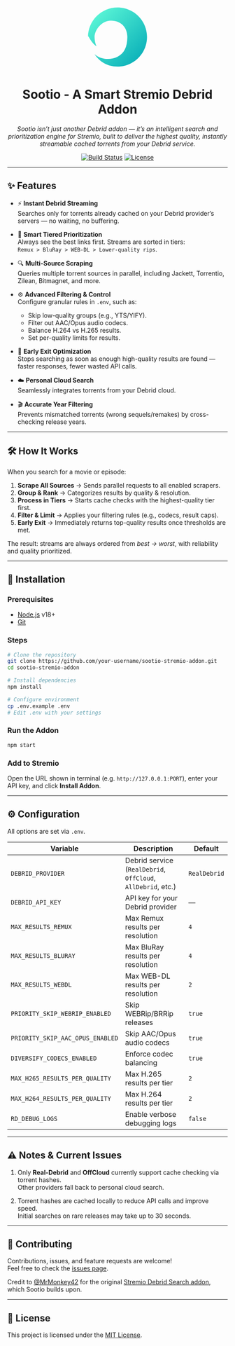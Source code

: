 <p align="center">
  <img src="data:image/svg+xml,%3Csvg%20xmlns='http://www.w3.org/2000/svg'%20viewBox='0%200%20100%20100'%3E%3Cdefs%3E%3ClinearGradient%20id='grad'%20x1='0%25'%20y1='0%25'%20x2='100%25'%20y2='100%25'%3E%3Cstop%20offset='0%25'%20style='stop-color:%2364ffda;stop-opacity:1'%20/%3E%3Cstop%20offset='100%25'%20style='stop-color:%2300A7B5;stop-opacity:1'%20/%3E%3C/linearGradient%3E%3C/defs%3E%3Cpath%20fill='url(%23grad)'%20d='M50,5%20C74.85,5%2095,25.15%2095,50%20C95,74.85%2074.85,95%2050,95%20C35,95%2022.33,87.6%2015,76%20C25,85%2040,85%2050,80%20C60,75%2065,65%2065,50%20C65,35%2055,25%2040,25%20C25,25%2015,40%2015,50%20C15,55%2016,60%2018,64%20C8.5,58%205,45%205,50%20C5,25.15%2025.15,5%2050,5%20Z'/%3E%3C/svg%3E" alt="Sootio Logo" width="150">
</p>

<h1 align="center">Sootio - A Smart Stremio Debrid Addon</h1>

<p align="center">
  <i>Sootio isn’t just another Debrid addon — it’s an intelligent search and prioritization engine for Stremio, built to deliver the highest quality, instantly streamable cached torrents from your Debrid service.</i>
</p>

<p align="center">
  <a href="#"><img src="https://img.shields.io/badge/build-passing-brightgreen.svg" alt="Build Status"></a>
  <a href="#"><img src="https://img.shields.io/badge/license-MIT-blue.svg" alt="License"></a>
</p>

---

## ✨ Features

- ⚡ **Instant Debrid Streaming**  
  Searches only for torrents already cached on your Debrid provider’s servers — no waiting, no buffering.

- 🧠 **Smart Tiered Prioritization**  
  Always see the best links first. Streams are sorted in tiers:  
  `Remux > BluRay > WEB-DL > Lower-quality rips`.

- 🔍 **Multi-Source Scraping**  
  Queries multiple torrent sources in parallel, including Jackett, Torrentio, Zilean, Bitmagnet, and more.

- ⚙️ **Advanced Filtering & Control**  
  Configure granular rules in `.env`, such as:  
  - Skip low-quality groups (e.g., YTS/YIFY).  
  - Filter out AAC/Opus audio codecs.  
  - Balance H.264 vs H.265 results.  
  - Set per-quality limits for results.

- 🚀 **Early Exit Optimization**  
  Stops searching as soon as enough high-quality results are found — faster responses, fewer wasted API calls.

- ☁️ **Personal Cloud Search**  
  Seamlessly integrates torrents from your Debrid cloud.

- 🎬 **Accurate Year Filtering**  
  Prevents mismatched torrents (wrong sequels/remakes) by cross-checking release years.

---

## 🛠️ How It Works

When you search for a movie or episode:

1. **Scrape All Sources** → Sends parallel requests to all enabled scrapers.  
2. **Group & Rank** → Categorizes results by quality & resolution.  
3. **Process in Tiers** → Starts cache checks with the highest-quality tier first.  
4. **Filter & Limit** → Applies your filtering rules (e.g., codecs, result caps).  
5. **Early Exit** → Immediately returns top-quality results once thresholds are met.

The result: streams are always ordered from *best → worst*, with reliability and quality prioritized.

---

## 🚀 Installation

### Prerequisites
- [Node.js](https://nodejs.org/) v18+  
- [Git](https://git-scm.com/)

### Steps
```bash
# Clone the repository
git clone https://github.com/your-username/sootio-stremio-addon.git
cd sootio-stremio-addon

# Install dependencies
npm install

# Configure environment
cp .env.example .env
# Edit .env with your settings
```

### Run the Addon
```bash
npm start
```

### Add to Stremio
Open the URL shown in terminal (e.g. `http://127.0.0.1:PORT`), enter your API key, and click **Install Addon**.

---

## ⚙️ Configuration

All options are set via `.env`.

| Variable | Description | Default |
|----------|-------------|---------|
| `DEBRID_PROVIDER` | Debrid service (`RealDebrid`, `OffCloud`, `AllDebrid`, etc.) | `RealDebrid` |
| `DEBRID_API_KEY` | API key for your Debrid provider | — |
| `MAX_RESULTS_REMUX` | Max Remux results per resolution | `4` |
| `MAX_RESULTS_BLURAY` | Max BluRay results per resolution | `4` |
| `MAX_RESULTS_WEBDL` | Max WEB-DL results per resolution | `2` |
| `PRIORITY_SKIP_WEBRIP_ENABLED` | Skip WEBRip/BRRip releases | `true` |
| `PRIORITY_SKIP_AAC_OPUS_ENABLED` | Skip AAC/Opus audio codecs | `true` |
| `DIVERSIFY_CODECS_ENABLED` | Enforce codec balancing | `true` |
| `MAX_H265_RESULTS_PER_QUALITY` | Max H.265 results per tier | `2` |
| `MAX_H264_RESULTS_PER_QUALITY` | Max H.264 results per tier | `2` |
| `RD_DEBUG_LOGS` | Enable verbose debugging logs | `false` |

---

## ⚠️ Notes & Current Issues

1. Only **Real-Debrid** and **OffCloud** currently support cache checking via torrent hashes.  
   Other providers fall back to personal cloud search.  

2. Torrent hashes are cached locally to reduce API calls and improve speed.  
   Initial searches on rare releases may take up to 30 seconds.

---

## 🤝 Contributing

Contributions, issues, and feature requests are welcome!  
Feel free to check the [issues page](../../issues).

Credit to [@MrMonkey42](https://github.com/MrMonkey42) for the original [Stremio Debrid Search addon](https://github.com/MrMonkey42/stremio-addon-debrid-search), which Sootio builds upon.

---

## 📝 License

This project is licensed under the [MIT License](LICENSE).
